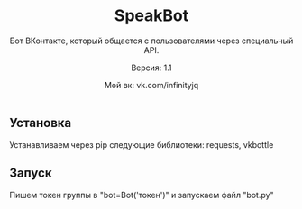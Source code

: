 <h1 align="center">SpeakBot</h1>
<p align="center">
    Бот ВКонтакте, который общается с пользователями через специальный API.
 <p align="center">
    Версия: 1.1
  <p align="center">
    Мой вк: vk.com/infinityjq
    <br /><br />
</p>

## Установка

Устанавливаем через pip следующие библиотеки: requests, vkbottle

## Запуск 
Пишем токен группы в "bot=Bot('токен')" и запускаем файл "bot.py"
